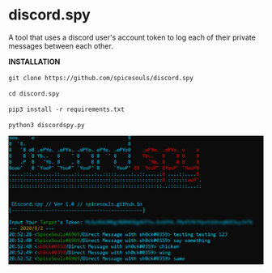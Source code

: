 # discord.spy
A tool that uses a discord user's account token to log each of their private messages between each other.

**INSTALLATION**

`git clone https://github.com/spicesouls/discord.spy`

`cd discord.spy`

`pip3 install -r requirements.txt`

`python3 discordspy.py`

![Usage of the tool displayed](discord.spy.png)
